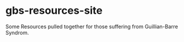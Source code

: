 # gbs-resources-site
Some Resources pulled together for those suffering from Guillian-Barre Syndrom.
